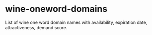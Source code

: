 # wine-oneword-domains
List of wine one word domain names with availability, expiration date, attractiveness, demand score.
